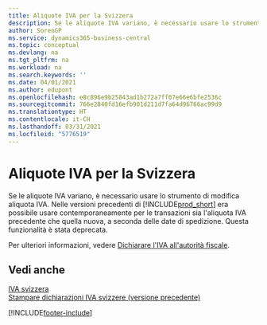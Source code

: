 ```yaml
---
title: Aliquote IVA per la Svizzera
description: Se le aliquote IVA variano, è necessario usare lo strumento di modifica aliquota IVA. Nelle versioni precedenti di Business Central era possibile usare contemporaneamente per le transazioni sia l'aliquota IVA precedente che quella nuova, a seconda delle date di spedizione. Questa funzionalità è stata deprecata.
author: SorenGP
ms.service: dynamics365-business-central
ms.topic: conceptual
ms.devlang: na
ms.tgt_pltfrm: na
ms.workload: na
ms.search.keywords: ''
ms.date: 04/01/2021
ms.author: edupont
ms.openlocfilehash: e8c896e9b25843ad1b272a7ff07e66e6bfe2536c
ms.sourcegitcommit: 766e2840fd16efb901d211d7fa64d96766ac99d9
ms.translationtype: HT
ms.contentlocale: it-CH
ms.lasthandoff: 03/31/2021
ms.locfileid: "5776519"
---
```

# <a name="vat-rates-for-switzerland"></a>Aliquote IVA per la Svizzera
Se le aliquote IVA variano, è necessario usare lo strumento di modifica aliquota IVA. Nelle versioni precedenti di [!INCLUDE[prod_short](../../includes/prod_short.md)] era possibile usare contemporaneamente per le transazioni sia l'aliquota IVA precedente che quella nuova, a seconda delle date di spedizione. Questa funzionalità è stata deprecata.  

Per ulteriori informazioni, vedere [Dichiarare l'IVA all'autorità fiscale](../../finance-how-report-vat.md).  

## <a name="see-also"></a>Vedi anche  
 [IVA svizzera](swiss-value-added-tax.md)   
 [Stampare dichiarazioni IVA svizzere (versione precedente)](how-to-print-swiss-vat-statements-older-version-.md)


[!INCLUDE[footer-include](../../includes/footer-banner.md)]